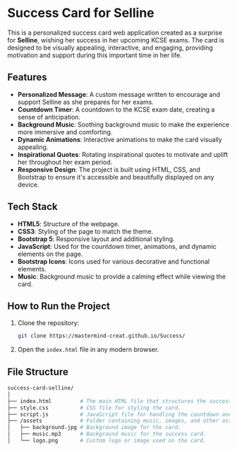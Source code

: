 # Success Card for Selline

This is a personalized success card web application created as a surprise for **Selline**, wishing her success in her upcoming KCSE exams. The card is designed to be visually appealing, interactive, and engaging, providing motivation and support during this important time in her life.

## Features

- **Personalized Message**: A custom message written to encourage and support Selline as she prepares for her exams.
- **Countdown Timer**: A countdown to the KCSE exam date, creating a sense of anticipation.
- **Background Music**: Soothing background music to make the experience more immersive and comforting.
- **Dynamic Animations**: Interactive animations to make the card visually appealing.
- **Inspirational Quotes**: Rotating inspirational quotes to motivate and uplift her throughout her exam period.
- **Responsive Design**: The project is built using HTML, CSS, and Bootstrap to ensure it's accessible and beautifully displayed on any device.

## Tech Stack

- **HTML5**: Structure of the webpage.
- **CSS3**: Styling of the page to match the theme.
- **Bootstrap 5**: Responsive layout and additional styling.
- **JavaScript**: Used for the countdown timer, animations, and dynamic elements on the page.
- **Bootstrap Icons**: Icons used for various decorative and functional elements.
- **Music**: Background music to provide a calming effect while viewing the card.

## How to Run the Project

1. Clone the repository:
    ```bash
    git clone https://mastermind-creat.github.io/Success/
    ```
2. Open the `index.html` file in any modern browser.

## File Structure

```bash
success-card-selline/
│
├── index.html         # The main HTML file that structures the success card.
├── style.css          # CSS file for styling the card.
├── script.js          # JavaScript file for handling the countdown and animations.
├── /assets            # Folder containing music, images, and other assets.
│   ├── background.jpg # Background image for the card.
│   ├── music.mp3      # Background music for the success card.
│   └── logo.png       # Custom logo or image used on the card.
